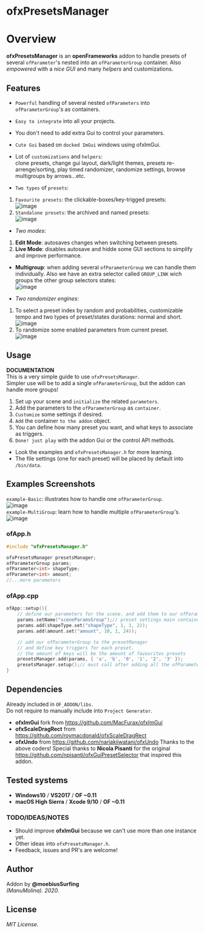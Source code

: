 ofxPresetsManager
=============================

# Overview
**ofxPresetsManager** is an **openFrameworks** addon to handle presets of several `ofParameter`'s nested into an `ofParameterGroup` container. Also *empowered* with a *nice GUI* and many *helpers* and customizations.

## Features
- `Powerful` handling of several nested `ofParameters` into `ofParameterGroup`'s as containers.
- `Easy to integrate` into all your projects.
- You don't need to add extra Gui to control your parameters.
- `Cute Gui` based on `docked ImGui` windows using ofxImGui.
- Lot of `customizations` and `helpers`:  
clone presets, change gui layout, dark/light themes, presets re-arrenge/sorting, play timed randomizer, randomize settings, browse multigroups by arrows...etc.  

- `Two types` of `presets`: 
1. `Favourite presets`: the clickable-boxes/key-trigged presets:  
![image](/readme_images/Capture_favourites.PNG?raw=true "image")  
2. `Standalone presets`: the archived and named presets:  
![image](/readme_images/Capture_standalone.PNG?raw=true "image")  

- *Two modes*: 
1. **Edit Mode**: autosaves changes when switching between presets.  
2. **Live Mode**: disables autosave and hidde some GUI sections to simplify and improve performance.   
- **Multigroup**: when adding several `ofParameterGroup` we can handle them individually. Also we have an extra selector called `GROUP_LINK` wich groups the other group selectors states:  
![image](/readme_images/Capture_multigroup.PNG?raw=true "image")  

- *Two randomizer engines*: 
1. To select a preset index by random and probabilities, customizable tempo and two types of preset/states durations: normal and short.  
![image](/readme_images/Capture_randomizer1.PNG?raw=true "image")  
2. To randomize some enabled parameters from current preset.  
![image](/readme_images/Capture_randomizer2.PNG?raw=true "image")  

## Usage
**DOCUMENTATION**  
This is a very simple guide to use `ofxPresetsManager`.  
Simpler use will be to add a single `ofParameterGroup`, but the addon can handle more groups!  
1. Set up your scene and `initialize` the related `parameters`.
2. Add the parameters to the `ofParameterGroup` as `container`.
3. `Customize` some settings if desired.
4. `Add` the container `to the addon` object. 
5. You can define how many preset you want, and what keys to associate as triggers.
6. `Done! just play` with the addon Gui or the control API methods.  
- Look the examples and `ofxPresetsManager.h` for more learning.  
- The file settings (one for each preset) will be placed by default into `/bin/data`.

## Examples Screenshots
`example-Basic`: illustrates how to handle one `ofParameterGroup`.  
![image](/readme_images/Capture-example-Basic.PNG?raw=true "image")  
`example-MultiGroup`: learn how to handle multiple `ofParameterGroup`'s.  
![image](/readme_images/Capture-example-MultiGroup.PNG?raw=true "image")  

### ofApp.h
```.cpp
#include "ofxPresetsManager.h"

ofxPresetsManager presetsManager;
ofParameterGroup params;
ofParameter<int> shapeType;
ofParameter<int> amount;
//...more parameters
```

### ofApp.cpp
```.cpp
ofApp::setup(){
	// define our parameters for the scene. and add them to our ofParameterGroup container. 
	params.setName("sceneParamsGroup");// preset settings main container	
	params.add(shapeType.set("shapeType", 1, 1, 2));
	params.add(amount.set("amount", 10, 1, 24));

	// add our ofParameterGroup to the presetManager 
	// and define key triggers for each preset. 
	// the amount of keys will be the amount of favourites presets
	presetsManager.add(params, { 'a', 'b', '0', '1', '2', '3' });
	presetsManager.setup();// must call after adding all the ofParameterGroup(s)
}
```

## Dependencies
Already included in `OF_ADDON/libs`.  
Do not require to manually include into `Project Generator`.  
- **ofxImGui** fork from https://github.com/MacFurax/ofxImGui
- **ofxScaleDragRect** from https://github.com/roymacdonald/ofxScaleDragRect
- **ofxUndo** from https://github.com/nariakiiwatani/ofxUndo
Thanks to the above coders! Special thanks to **Nicola Pisanti** for the original https://github.com/npisanti/ofxGuiPresetSelector that inspired this addon.

## Tested systems
- **Windows10** / **VS2017** / **OF ~0.11**
- **macOS High Sierra** / **Xcode 9/10** / **OF ~0.11**

### TODO/IDEAS/NOTES
* Should improve **ofxImGui** because we can't use more than one instance yet.  
* Other ideas into `ofxPresetsManager.h`.   
* Feedback, issues and PR's are welcome!

## Author
Addon by **@moebiusSurfing**  
*(ManuMolina). 2020.*

## License
*MIT License.*
